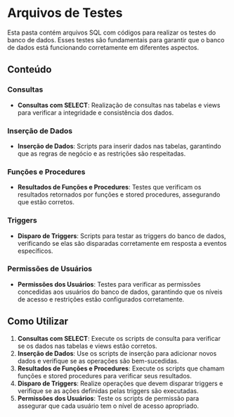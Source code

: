 # Arquivos de Testes

Esta pasta contém arquivos SQL com códigos para realizar os testes do banco de dados. Esses testes são fundamentais para garantir que o banco de dados está funcionando corretamente em diferentes aspectos.

## Conteúdo

### Consultas
- **Consultas com SELECT**: Realização de consultas nas tabelas e views para verificar a integridade e consistência dos dados.

### Inserção de Dados
- **Inserção de Dados**: Scripts para inserir dados nas tabelas, garantindo que as regras de negócio e as restrições são respeitadas.

### Funções e Procedures
- **Resultados de Funções e Procedures**: Testes que verificam os resultados retornados por funções e stored procedures, assegurando que estão corretos.

### Triggers
- **Disparo de Triggers**: Scripts para testar as triggers do banco de dados, verificando se elas são disparadas corretamente em resposta a eventos específicos.

### Permissões de Usuários
- **Permissões dos Usuários**: Testes para verificar as permissões concedidas aos usuários do banco de dados, garantindo que os níveis de acesso e restrições estão configurados corretamente.

## Como Utilizar

1. **Consultas com SELECT**: Execute os scripts de consulta para verificar se os dados nas tabelas e views estão corretos.
2. **Inserção de Dados**: Use os scripts de inserção para adicionar novos dados e verifique se as operações são bem-sucedidas.
3. **Resultados de Funções e Procedures**: Execute os scripts que chamam funções e stored procedures para verificar seus resultados.
4. **Disparo de Triggers**: Realize operações que devem disparar triggers e verifique se as ações definidas pelas triggers são executadas.
5. **Permissões dos Usuários**: Teste os scripts de permissão para assegurar que cada usuário tem o nível de acesso apropriado.
